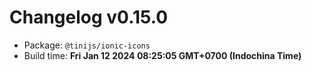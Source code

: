 # Changelog v0.15.0

- Package: `@tinijs/ionic-icons`
- Build time: **Fri Jan 12 2024 08:25:05 GMT+0700 (Indochina Time)**

